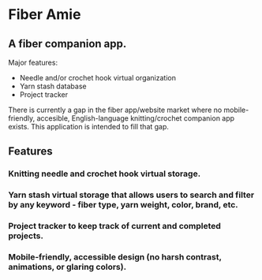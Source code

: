 # Fiber Amie

## A fiber companion app.

Major features:
- Needle and/or crochet hook virtual organization
- Yarn stash database
- Project tracker

There is currently a gap in the fiber app/website market where no mobile-friendly, accesible, English-language knitting/crochet companion app exists. This application is intended to fill that gap. 

## Features

### Knitting needle and crochet hook virtual storage.

### Yarn stash virtual storage that allows users to search and filter by any keyword - fiber type, yarn weight, color, brand, etc.

### Project tracker to keep track of current and completed projects.

### Mobile-friendly, accessible design (no harsh contrast, animations, or glaring colors).
